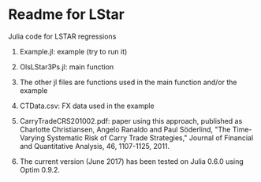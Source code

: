 Readme for LStar		
================

Julia code for LSTAR regressions

1. Example.jl: example (try to run it)

2. OlsLStar3Ps.jl: main function

3. The other jl files are functions used in the main function and/or the example

4. CTData.csv: FX data used in the example

5. CarryTradeCRS201002.pdf: paper using this approach, published as 
Charlotte Christiansen, Angelo Ranaldo and Paul Söderlind, "The Time-Varying Systematic Risk of Carry Trade Strategies," Journal of Financial and Quantitative Analysis, 46, 1107-1125, 2011. 

6. The current version (June 2017) has been tested on Julia 0.6.0 using Optim 0.9.2.
